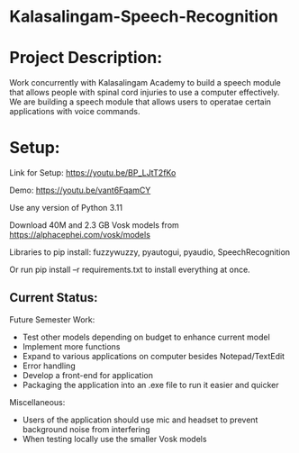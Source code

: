 # Kalasalingam-Speech-Recognition


# Project Description: 

Work concurrently with Kalasalingam Academy to build a speech module that allows people with spinal cord injuries to use a computer effectively. ​We are building a speech module that allows users to operatae certain applications with voice commands.


# Setup:


Link for Setup: https://youtu.be/BP_LJtT2fKo

Demo: https://youtu.be/vant6FqamCY


Use any version of Python 3.11 

Download 40M and 2.3 GB Vosk models from https://alphacephei.com/vosk/models 

Libraries to pip install: fuzzywuzzy, pyautogui, pyaudio, SpeechRecognition 

Or run pip install –r requirements.txt to install everything at once. 





## Current Status: 

Future Semester Work: 

- Test other models depending on budget to enhance current model
- Implement more functions
- Expand to various applications on computer besides Notepad/TextEdit
- Error handling
- Develop a front-end for application​
- Packaging the application into an .exe file to run it easier and quicker​



Miscellaneous:

- Users of the application should use mic and headset to prevent background noise from interfering
- When testing locally use the smaller Vosk models










